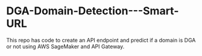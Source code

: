 # DGA-Domain-Detection---Smart-URL
This repo has code to create an API endpoint and predict if a domain is DGA or not using AWS SageMaker and API Gateway.
